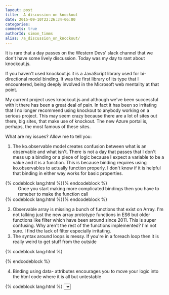 ```yaml
---
layout: post
title:  A discussion on knockout
date: 2015-09-10T22:26:34-06:00
categories:
comments: true
authorId: simon_timms
alias: /a_discussion_on_knockout/
---
```


It is rare that a day passes on the Western Devs' slack channel that we don't have some lively discussion. Today was my day to rant about knockout.js. 

If you haven't used knockout.js it is a JavaScript library used for bi-directional model binding. It was the first library of its type that I encountered, being deeply involved in the Microsoft web mentality at that point. 

My current project uses knockout.js and although we've been successful with it there has been a great deal of pain. In fact it has been so irritating that I no longer recommend using knockout to anybody working on a serious project. This may seem crazy because there are a lot of sites out there, big sites, that make use of knockout. The new Azure portal is, perhaps, the most famous of these sites.

What are my issues? Allow me to tell you: 

<ol>
	<li> The ko.observable model creates confusion between what is an observable and what isn't. There is not a day that passes that I don't mess up a binding or a piece of logic because I expect a variable to be a value and it is a function. This is because binding requires using ko.observables to actually function properly. I don't know if it is helpful that binding in either way works for basic properties.
	</li>
</ol>
{% codeblock lang:html %}
<span data-bind="someproperty"/>
​
<span data-bind="someproperty()"/>
{% endcodeblock %}

<div style="margin-left: 40px">
Once you start making more complicated bindings then you have to remeber to make the function call
</div>
{% codeblock lang:html %}
<span data-bind="someproperty() + 1"/>
​{% endcodeblock %}

<ol start="2">
<li>Observable array is missing a bunch of functions that exist on Array. I'm not talking just the new array prototype functions in ES6 but older functions like filter which have been around since 2011. This is super confusing. Why aren't the rest of the functions implemented? I'm not sure. I find the lack of filter especially irritating.</li> 

<li>The syntax around loops is messy. If you're in a foreach loop then it is really weird to get stuff from the outside</li>
</ol>

{% codeblock lang:html %}
<tbody data-bind="foreach: somecollection">
	<tr>
		<td data-bind="text: rowvalue"/>
		<td data-bind="text: $parents[0].valueFromOuterModel"/>
	</tr>
</tbody>	
​{% endcodeblock %}


<ol start="4">
<li>Binding using data- attributes encourages you to move your logic into the html code where it is all but untestable 
</li>
</ol>
{% codeblock lang:html %}
<select class="form-control" data-bind="value: item.State, 
		attr:{'name': 'StateDropdown' + rowSuffix }, 
		foreach: $parents[1].states().filter(function(item){ return item.Value() == $parents[0].State() || $parents[1].rows().map(function(row){return row.State();}).indexOf(item.Value()) < 0;}) ">
{% endcodeblock %}

<div style="margin-left: 40px">
<a href="http://www.westerndevs.com/bios/dave_white/">Dave White</a> called me to the carpet for this complaint. "Why aren't you doing your filtering in the model?" he asked. Quite right, I should be doing it in the model and I, indeed, refactored the code later to do that. The point was that because you're doing the bindings in the html it is easy to fall into the lazy trap of just leaving it. Maybe knockout shouldn't support expressions in the data-bindings. 
</div>
<ol start="5">
<li>
	<p>Knockout supports creating components but these are rendered at a non-deterministic time. This means that if you want to do something after the component has rendered you're pretty much left guessing. You can't do it right after you call the model bind because that is defered and as there is no componentHasMounted equivilent to hook into you can't do it there. If you wanted to, say, add an autocomplete to a dynamically added text box then when would you call that code? </p>
	<p>

I honestly don't know. I've tried just setting a timeout and I've also tried hooking into mutation observers. The first is hacky and the second has limited browser support. 
</p>
<p>
<b>Update:</b> Dave and I poked about a bit and there might be a solution in using synchronous components, I'll experiment and update some more. 
</p>
</li>
</ol>
<a href="http://www.westerndevs.com/bios/amir_barylko/">Amir</a> asked what I would use instead. <a href="http://facebook.github.io/react/">React</a>. Maybe <a href="http://aurelia.io/">Aurelia</a>, although I haven't explored it enough yet. 